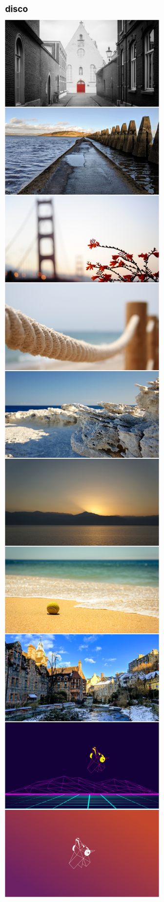 # disco

<img src="https://raw.githubusercontent.com/azzamsa/ubuntu-wallpapers/refs/heads/master/curated/disco/Capucijnengang_by_Artem_Kavalerov.jpg">

<img src="https://raw.githubusercontent.com/azzamsa/ubuntu-wallpapers/refs/heads/master/curated/disco/Cramond_Island_by_Keanu_Kerr.jpg">

<img src="https://raw.githubusercontent.com/azzamsa/ubuntu-wallpapers/refs/heads/master/curated/disco/Flower_Gate_Bridge_by_Michele_Agostini.jpg">

<img src="https://raw.githubusercontent.com/azzamsa/ubuntu-wallpapers/refs/heads/master/curated/disco/On_the_harbour_by_Víctor_Fernández_Rico.jpg">

<img src="https://raw.githubusercontent.com/azzamsa/ubuntu-wallpapers/refs/heads/master/curated/disco/Staniel_Cay_by_Joseph_Bylund.jpg">

<img src="https://raw.githubusercontent.com/azzamsa/ubuntu-wallpapers/refs/heads/master/curated/disco/Sunset_of_Peloponnesus_by_Simos_Xenitellis.jpg">

<img src="https://raw.githubusercontent.com/azzamsa/ubuntu-wallpapers/refs/heads/master/curated/disco/Tennis_ball_by_Artem_Kavalerov.jpg">

<img src="https://raw.githubusercontent.com/azzamsa/ubuntu-wallpapers/refs/heads/master/curated/disco/Water_of_Leith_by_Keanu_Kerr.jpg">

<img src="https://raw.githubusercontent.com/azzamsa/ubuntu-wallpapers/refs/heads/master/curated/disco/80s_Disco_Dingo_Simulation_by_Abubakar_NK.jpg">

<img src="https://raw.githubusercontent.com/azzamsa/ubuntu-wallpapers/refs/heads/master/curated/disco/Disco_Dingo_Alt_Default_by_Abubakar_NK.png">

